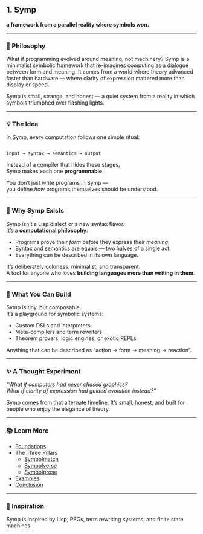 ## 1. Symp

**a framework from a parallel reality where symbols won.**

---

### 🔮 Philosophy

What if programming evolved around meaning, not machinery?
Symp is a minimalist symbolic framework that re-imagines computing as a dialogue between form and meaning.
It comes from a world where theory advanced faster than hardware — where clarity of expression mattered more than display or speed.

Symp is small, strange, and honest — a quiet system from a reality in which symbols triumphed over flashing lights.

---

### 💡 The Idea

In Symp, every computation follows one simple ritual:

```

input → syntax → semantics → output

````

Instead of a compiler that hides these stages,  
Symp makes each one **programmable**.

You don’t just write programs in Symp —  
you define *how* programs themselves should be understood.

---

### 🧠 Why Symp Exists

Symp isn’t a Lisp dialect or a new syntax flavor.  
It’s a **computational philosophy**:

* Programs prove their *form* before they express their *meaning*.
* Syntax and semantics are equals — two halves of a single act.
* Everything can be described in its own language.

It’s deliberately colorless, minimalist, and transparent.  
A tool for anyone who loves **building languages more than writing in them**.

---

### 🚀 What You Can Build

Symp is tiny, but composable.  
It’s a playground for symbolic systems:

* Custom DSLs and interpreters
* Meta-compilers and term rewriters
* Theorem provers, logic engines, or exotic REPLs

Anything that can be described as “action → form → meaning → reaction”.

---

### ✨ A Thought Experiment

*“What if computers had never chased graphics?  
What if clarity of expression had guided evolution instead?”*

Symp comes from that alternate timeline.
It’s small, honest, and built for people who enjoy the elegance of theory.

---

### 📚 Learn More

* [Foundations](docs/foundations.md)
* The Three Pillars
  * [Symbolmatch](docs/symbolmatch.md)
  * [Symbolverse](docs/symbolverse.md)
  * [Symbolprose](docs/symbolprose.md)
* [Examples](docs/examples.md)
* [Conclusion](docs/conclusion.md)

---

### 🖤 Inspiration

Symp is inspired by Lisp, PEGs, term rewriting systems, and finite state machines.
